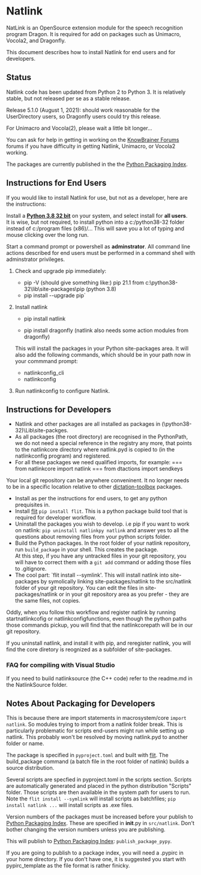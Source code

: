 # Natlink

NatLink is an OpenSource extension module for the speech recognition program Dragon. It is required
for add on packages such as Unimacro, Vocola2, and Dragonfly.

This document describes how to install Natlink for end users and for developers.

## Status

Natlink code has been updated from Python 2 to Python 3. It is relatively stable, but not released per se as a stable release. 

Release 5.1.0 (August 1, 2021): should work reasonable for the UserDirectory users, so Dragonfly users could try this release.

For Unimacro and Vocola(2), please wait a little bit longer...

You can ask for help in getting in working on the [KnowBrainer Forums](https://www.knowbrainer.com/forums/forum/categories.cfm?catid=25&entercat=y&CFTREEITEMKEY=25) forums if you have difficulty in getting Natlink, Unimacro, or Vocola2 working.

The packages are currently published in the 
the [Python Packaging Index](https://pypi.org/). 

## Instructions for End Users

If you would like to install Natlink for use, but not as a developer, here are the instructions:

Install a [**Python 3.8 32 bit**](https://www.python.org/downloads/) on your system, and select install for **all users**.  
It is wise, but not required, to install python into a c:/python38-32 folder instead of c:/program files (x86)/... This will save
you a lot of typing and mouse clicking over the long run.

Start a command prompt or powershell as **adminstrator**. All command line actions described for end users must be performed in
a command shell with adminstrator privileges.

1. Check and upgrade pip immediately:
   
   - pip -V   (should give something like:)
     pip 21.1 from c:\python38-32\lib\site-packages\pip (python 3.8)
   - pip install --upgrade pip`

2. Install natlink
   - pip install natlink

   - pip install dragonfly  (natlink also needs some action modules from dragonfly)

   This will install the packages in your Python site-packages area. 
   It will also add the following commands, which should be
   in your path now in your commmand prompt:

   - natlinkconfig_cli
   - natlinkconfig

3. Run natlinkconfig to configure Natlink.

## Instructions for Developers

- Natlink and other packages are all installed as packages in (\python38-32)\Lib\site-packges. 
- As all packages (the root directory) are recognised in the PythonPath, we do not need a special reference in the registry any more, that
  points to the natlinkcore directory where natlink.pyd is copied to (in the natlinkconfig program) and registered.
- For all these packages we need qualified imports, for example:
=== from natlinkcore import natlink
=== from dtactions import sendkeys 

Your local git repository can be anywhere conveninent. It no longer needs to be in a specific location relative to other
[dictation-toolbox](https://github.com/dictation-toolbox) packages.

- Install as per the instructions for end users, to get any python prequisites in.
- Install [flit](https://pypi.org/project/flit/) `pip install flit`. This is a python package build tool that is required for developer workflow.
- Uninstall the packages you wish to develop. i.e pip if you want to work on natlink:
  `pip uninstall natlinkpy natlink` and answer yes to all the questions about removing files from your python scripts folder.
- Build the Python packages. In the root folder of your natlink repository, run `build_package` in your shell. This creates the package.  
  At this step, if you have any untracked files
  in your git repository, you will have to correct them with a `git add` command or adding those files to .gitignore.
- The cool part: `flit install --symlink'. This will install natlink into site-packages by symolically linking
  site-packages/natlink to the src/natlink folder of your git repository. You can edit the files in site-packages/natlink or
  in your git repository area as you prefer - they are the same files, not copies.

Oddly, when you follow this workflow and register natlink by running startnatlinkcofig or natlinkconfigfunctions, even though the
python paths those commands pickup, you will find that the natlinkcorepath will be in our git repository.

If you uninstall natlink, and install it with pip, and reregister natlink, you will find the core diretory is
reognized as a subfolder of site-packages.

### FAQ for compiling with Visual Studio

If you need to build natlinksource (the C++ code) refer to the readme.md in the NatlinkSource folder.

## Notes About Packaging for Developers

This is because there are import statements in macrosystem/core `import natlink`. So modules trying to import from a natlink folder break.
This is particularly problematic for scripts end-users might run while setting up natlink. This probably won't be resolved
by moving natlink.pyd to another folder or name.

The package is specified in `pyproject.toml` and built with [flit](https://pypi.org/project/flit/). The build_package command
(a batch file in the root folder of natlink) builds a source distribution.

Several scripts are specfied in pyproject.toml in the scripts section. Scripts are automatically generated
and placed in the python distribution "Scripts" folder. Those scripts are then available in the system path for
users to run. Note the `flit install --symlink` will install scripts as batchfiles; `pip install natlink ...` will install
scripts as .exe files.

Version numbers of the packages must be increased before your publish to  [Python Packaging Index](https://pypi.org/). These are specified in **init**.py in `src/natlink`. Don't bother changing the
version numbers unless you are publishing.

This will publish to [Python Packaging Index](https://pypi.org/): `publish_package_pypy`.

If you are going to publish to a package index, you will need a .pypirc in your home directory. If you don't have one,
it is suggested you start with pypirc_template as the file format is rather finicky.
